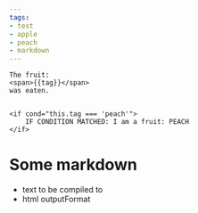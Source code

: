 ```yaml
---
tags:
- test
- apple
- peach
- markdown
---
```


<for it="tag" of="tags">
    
    The fruit:
    <span>{{tag}}</span>
    was eaten.
    

    <if cond="this.tag === 'peach'">
        IF CONDITION MATCHED: I am a fruit: PEACH
    </if>

</for>

# Some markdown

- text to be compiled to
- html outputFormat